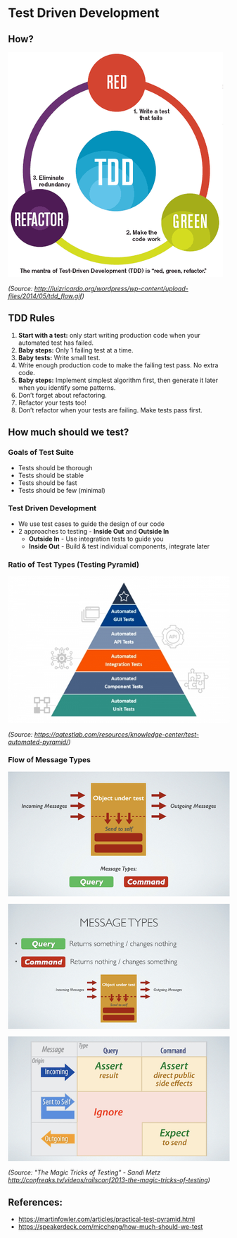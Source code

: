 # Test Driven Development

## How?

![](./tdd-flow.gif)

*(Source: <http://luizricardo.org/wordpress/wp-content/upload-files/2014/05/tdd_flow.gif>)*

## TDD Rules

1. **Start with a test:** only start writing production code when your automated test has failed.
2. **Baby steps:** Only 1 failing test at a time.
3. **Baby tests:** Write small test.
4. Write enough production code to make the failing test pass. No extra code.
5. **Baby steps:** Implement simplest algorithm first, then generate it later when you identify some patterns.
6. Don’t forget about refactoring.
7. Refactor your tests too!
8. Don’t refactor when your tests are failing. Make tests pass first.

## How much should we test?

### Goals of Test Suite

- Tests should be thorough
- Tests should be stable
- Tests should be fast
- Tests should be few (minimal)

### Test Driven Development

- We use test cases to guide the design of our code
- 2 approaches to testing - **Inside Out** and **Outside In**
    - **Outside In** - Use integration tests to guide you
    - **Inside Out** - Build & test individual components, integrate later

### Ratio of Test Types (Testing Pyramid)

![](./test-automation-pyramid.jpg)

*(Source: <https://qatestlab.com/resources/knowledge-center/test-automated-pyramid/>)*

### Flow of Message Types

![](./test-command-query.jpg)

![](./test-message-types.jpg)

![](./test-flow-of-messages.jpg)

*(Source: "The Magic Tricks of Testing" - Sandi Metz  <http://confreaks.tv/videos/railsconf2013-the-magic-tricks-of-testing>)*

## References:

- <https://martinfowler.com/articles/practical-test-pyramid.html>
- <https://speakerdeck.com/miccheng/how-much-should-we-test>